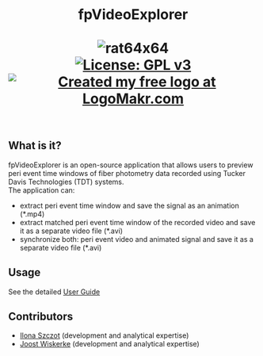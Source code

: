 # <div align="center">fpVideoExplorer<br><br>![rat64x64](https://github.com/ilo21/fpExplorer/assets/87764674/49feae4c-5053-4198-b5ee-5c654db57f61)<br> [![License: GPL v3](https://img.shields.io/badge/License-GPLv3-blue.svg)](https://www.gnu.org/licenses/gpl-3.0) [![Created my free logo at LogoMakr.com](https://img.shields.io/badge/Created%20my%20free%20logo%20at-LogoMakr.com-blue)](https://logomakr.com/)
  <br></div>
## What is it?
fpVideoExplorer is an open-source application that allows users to preview peri event time windows of fiber photometry data recorded using Tucker Davis Technologies (TDT) systems.<br>
The application can:<br>
- extract peri event time window and save the signal as an animation (*.mp4)
- extract matched peri event time window of the recorded video and save it as a separate video file (*.avi)
- synchronize both: peri event video and animated signal and save it as a separate video file (*.avi)<br>
## Usage
See the detailed [User Guide](https://github.com/ilo21/fpExplorer/blob/main/fpVideoExplorer_src/Documentation/fpVideoExplorerQuickGuide.pdf)<br>
## Contributors
- [Ilona Szczot](https://liu.se/en/employee/ilosz01) (development and analytical expertise)
- [Joost Wiskerke](https://liu.se/en/employee/joowi80) (development and analytical expertise)







